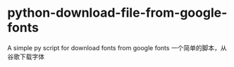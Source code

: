 # python-download-file-from-google-fonts
A simple py script for download fonts from google fonts
一个简单的脚本，从谷歌下载字体
